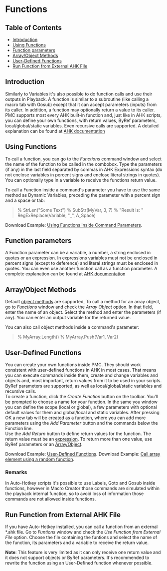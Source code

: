 # Functions

## Table of Contents

* [Introduction](#introduction)
* [Using Functions](#using-functions)
* [Function parameters](#function-parameters)
* [Array/Object Methods](#array/object-methods)
* [User-Defined Functions](#user-defined-functions)
* [Run Function from External AHK File](#run-function-from-external-ahk-file)

## Introduction

Similarly to Variables it's also possible to do function calls and use their outputs in Playback. A function is similar to a subroutine (like calling a macro tab with Gosub) except that it can accept parameters (inputs) from its caller. In addition, a function may optionally return a value to its caller. PMC supports most every AHK built-in function and, just like in AHK scripts, you can define your own functions, with return values, ByRef parameters, local/global/static variables. Even recursive calls are supported. A detailed explanation can be found at [AHK documentation](http://autohotkey.com/docs/Functions.htm)

## Using Functions

To call a function, you can go to the *Functions* command window and select the name of the function to be called in the combobox. Type the parameters (if any) in the last field separated by commas in AHK Expressions syntax (do not enclose variables in percent signs and enclose literal strings in quotes). You can optionally type in a variable to receive the functions return value.

To call a Function inside a command's parameter you have to use the same method as Dynamic Variables, preceding the parameter with a percent sign and a space or tab:

> % StrLen("Some Text")
> % SubStr(MyVar, 3, 7)
> % "Result is: " RegExReplace(Variable, "_", A_Space)

Download Example: [Using Functions inside Command Parameters](Examples/Functions.pmc).

## Function parameters

A Function parameter can be a variable, a number, a string enclosed in quotes or an expression. In expressions variables must not be enclosed in percent signs (except to deference) and literal strings must be enclosed in quotes. You can even use another function call as a function parameter. A complete explanation can be found at [AHK documentation](http://autohotkey.com/docs/Variables.htm#Expressions)

## Array/Object Methods

Default [object methods](https://autohotkey.com/docs/objects/Object.htm) are supported, To call a method for an array object, go to *Functions* window and check the *Array Object* option. In that field, enter the name of an object. Select the method and enter the parameters (if any). You can enter an output variable for the returned value.  

You can also call object methods inside a command's parameter:

> % MyArray.Length()
> % MyArray.Push(Var1, Var2)

## User-Defined Functions

You can create your own functions inside PMC. They should work consistent with user-defined functions in AHK in most cases. That means you can execute commands inside them, create and change variables and objects and, most important, return values from it to be used in your scripts. ByRef parameters are supported, as well as local/global/static variables and recursive calls.  
To create a function, click the *Create Function* button on the toolbar. You'll be prompted to choose a name for your function. In the same you window you can define the scope (local or global), a few parameters with optional default values for them and global/local and static variables. After pressing OK a new tab will be created as a function, where you can add more parameters using the *Add Parameter* button and the commands below the Function line.  
Use the *Add Return* button to define return values for the function. The return value must be an [expression](http://autohotkey.com/docs/Variables.htm#Expressions). To return more than one value, use ByRef parameters or an [Array/Object](p6-Variables.html#assigning-and-retrieving-arrays).  

Download Example: [User-Defined Functions](Examples/UserFunctions.pmc).
Download Example: [Call array element using a random function](Examples/RandomFunction.pmc).

### Remarks

In Auto-Hotkey scripts it's possible to use Labels, Goto and Gosub inside functions, however in Macro Creator those commands are simulated within the playback internal function, so to avoid loss of information those commands are not allowed inside functions.

## Run Function from External AHK File

If you have Auto-Hotkey installed, you can call a function from an external *.ahk file. Go to *Funtions* window and check the *Use Function from External File* option. Choose the file containing the funtions and select the name of the function, its parameters and a variable to receive the return value.

**Note**: This feature is very limited as it can only receive one return value and it does not support objects or ByRef parameters. It's recommended to rewrite the function using an User-Defined function whenever possible.




